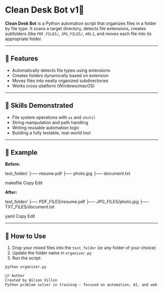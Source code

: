 # Clean Desk Bot v1🧹

**Clean Desk Bot** is a Python automation script that organizes files in a folder by file type. It scans a target directory, detects file extensions, creates subfolders (like `PDF_FILES/`, `JPG_FILES/`, etc.), and moves each file into its appropriate folder.

---

## 🚀 Features

- Automatically detects file types using extensions
- Creates folders dynamically based on extension
- Moves files into neatly organized subdirectories
- Works cross-platform (Windows/macOS)

---

## 🧠 Skills Demonstrated

- File system operations with `os` and `shutil`
- String manipulation and path handling
- Writing reusable automation logic
- Building a fully testable, real-world tool

---

## 🧪 Example

**Before:**

test_folder/ ├── resume.pdf ├── photo.jpg ├── document.txt

makefile
Copy
Edit

**After:**

test_folder/ ├── PDF_FILES/resume.pdf ├── JPG_FILES/photo.jpg ├── TXT_FILES/document.txt

yaml
Copy
Edit

---

## 🔧 How to Use

1. Drop your mixed files into the `test_folder` (or any folder of your choice)
2. Update the folder name in `organizer.py`
3. Run the script:

```bash
python organizer.py

🙋‍♂️ Author
Created by Wilson Villon
Python problem solver in training — focused on automation, AI, and web development.
